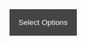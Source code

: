 <div class="dropdown">
  <button class="dropdown-button">Select Options</button>
  <div class="dropdown-content">
    <input type="checkbox" id="option1" name="option1" value="Option 1">
    <label for="option1">Vegan</label><br><br>
    <input type="checkbox" id="option2" name="option2" value="Option 2">
    <label for="option2">Vegetarian</label><br><br>
    <input type="checkbox" id="option3" name="option3" value="Option 3">
    <label for="option3">Gluten Free</label><br><br>
    <input type="checkbox" id="option4" name="option3" value="Option 3">
    <label for="option4">Lactose Intolerant</label><br><br>
  </div>
  <br><br><br><br><br><br><br><br><br><br><br><br><br><br><br><br><br><br><br><br><br><br><br><br><br><br><br><br><br>
</div>

<style>
.dropdown {
  position: relative;
  display: inline-block;
}

.dropdown-button {
  background-color: #444;
  color: white;
  padding: 16px;
  border: none;
  cursor: pointer;
}

.dropdown-content {
  display: none;
  position: absolute;
  background-color: #f9f9f9;
  min-width: 160px;
  box-shadow: 0px 8px 16px 0px rgba(0,0,0,0.2);
  z-index: 1;
}

.dropdown-content input[type="checkbox"] {
  margin-right: 10px;
}

.dropdown:hover .dropdown-content {
  display: block;
}
</style>